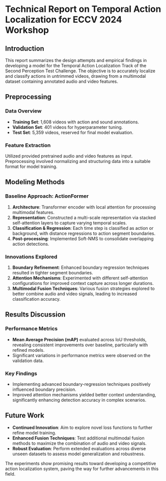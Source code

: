 # Technical Report on Temporal Action Localization for ECCV 2024 Workshop

## Introduction
This report summarizes the design attempts and empirical findings in developing a model for the Temporal Action Localization Track of the Second Perception Test Challenge. The objective is to accurately localize and classify actions in untrimmed videos, drawing from a multimodal dataset containing annotated audio and video features.

## Preprocessing
### Data Overview
- **Training Set**: 1,608 videos with action and sound annotations.
- **Validation Set**: 401 videos for hyperparameter tuning.
- **Test Set**: 5,359 videos, reserved for final model evaluation.

### Feature Extraction
Utilized provided pretrained audio and video features as input. Preprocessing involved normalizing and structuring data into a suitable format for model training.

## Modeling Methods
### Baseline Approach: ActionFormer
1. **Architecture**: Transformer encoder with local attention for processing multimodal features.
2. **Representation**: Constructed a multi-scale representation via stacked self-attention layers to capture varying temporal scales.
3. **Classification & Regression**: Each time step is classified as action or background, with distance regressions to action segment boundaries.
4. **Post-processing**: Implemented Soft-NMS to consolidate overlapping action detections.

### Innovations Explored
1. **Boundary Refinement**: Enhanced boundary regression techniques resulted in tighter segment boundaries.
2. **Attention Mechanisms**: Experimented with different self-attention configurations for improved context capture across longer durations.
3. **Multimodal Fusion Techniques**: Various fusion strategies explored to better combine audio and video signals, leading to increased classification accuracy.

## Results Discussion
### Performance Metrics
- **Mean Average Precision (mAP)** evaluated across IoU thresholds, revealing consistent improvements over baseline, particularly with refined models.
- Significant variations in performance metrics were observed on the validation data.
  
### Key Findings
- Implementing advanced boundary-regression techniques positively influenced boundary precision.
- Improved attention mechanisms yielded better context understanding, significantly enhancing detection accuracy in complex scenarios.

## Future Work
- **Continued Innovation**: Aim to explore novel loss functions to further refine model training.
- **Enhanced Fusion Techniques**: Test additional multimodal fusion methods to maximize the combination of audio and video signals.
- **Robust Evaluation**: Perform extended evaluations across diverse unseen datasets to assess model generalization and robustness.

The experiments show promising results toward developing a competitive action localization system, paving the way for further advancements in this field.